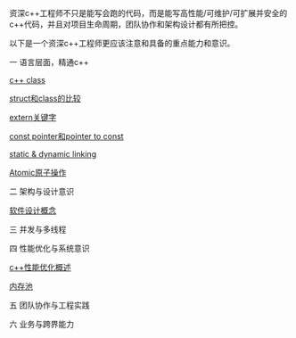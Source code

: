 资深c++工程师不只是能写会跑的代码，而是能写高性能/可维护/可扩展并安全的c++代码，并且对项目生命周期，团队协作和架构设计都有所把控。

以下是一个资深c++工程师更应该注意和具备的重点能力和意识。

一 语言层面，精通c++

[c++ class](c++%20class.md)

[struct和class的比较](struct和class比较.md)

[extern关键字](extern关键字.md)

[const pointer和pointer to const](const%20pointer和pointer%20to%20const.md)

[static & dynamic linking](static%20&%20dynamic%20linking.md)

[Atomic原子操作](Atomic原子操作.md)

二 架构与设计意识

[软件设计概念](软件设计概念.md)

三 并发与多线程


四 性能优化与系统意识

[c++性能优化概述](c++性能优化概述.md)

[内存池](内存池.md)

五 团队协作与工程实践


六 业务与跨界能力